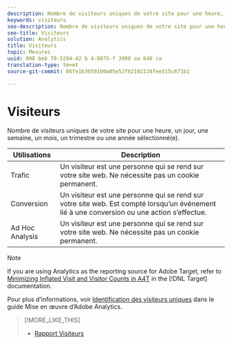 ```yaml
---
description: Nombre de visiteurs uniques de votre site pour une heure, un jour, une semaine, un mois, un trimestre ou une année sélectionné(e).
keywords: visiteurs
seo-description: Nombre de visiteurs uniques de votre site pour une heure, un jour, une semaine, un mois, un trimestre ou une année sélectionné(e).
seo-title: Visiteurs
solution: Analytics
title: Visiteurs
topic: Mesures
uuid: 098 beb 78-5294-42 b 4-8875-f 3908 aa 646 ca
translation-type: tm+mt
source-git-commit: 86fe1b3650100a05e52fb2102134fee515c871b1

---
```



# Visiteurs

Nombre de visiteurs uniques de votre site pour une heure, un jour, une semaine, un mois, un trimestre ou une année sélectionné(e).

| Utilisations | Description |
|---|---|
| Trafic | Un visiteur est une personne qui se rend sur votre site web. Ne nécessite pas un cookie permanent. |
| Conversion | Un visiteur est une personne qui se rend sur votre site web. Est compté lorsqu’un événement lié à une conversion ou une action s’effectue. |
| Ad Hoc Analysis | Un visiteur est une personne qui se rend sur votre site web. Ne nécessite pas un cookie permanent. |

>[!NOTE]
>
>If you are using Analytics as the reporting source for Adobe Target, refer to [Minimizing Inflated Visit and Visitor Counts in A4T](https://marketing.adobe.com/resources/help/en_US/target/a4t/minimizing-inflated-visit-and-visitor-counts-a4t.html) in the [!DNL Target] documentation.

Pour plus d’informations, voir [Identification des visiteurs uniques](https://marketing.adobe.com/resources/help/en_US/sc/implement/visid_overview.html) dans le guide Mise en œuvre d’Adobe Analytics.

>[!MORE_LIKE_THIS]
>
>* [Rapport Visiteurs](/help/components/c-variables/dimensionslist/reports-visitors.md)

